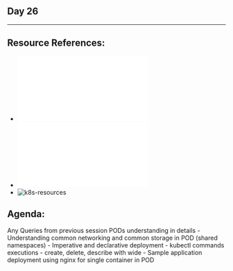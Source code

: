 ## Day 26
*************************************************************************************

## Resource References:
- ![Complete-Notes](../TrainingQueries-Agenda.txt)
- ![K8S-Contents](../K8S_DeepDive_Content.md)
- ![k8s-resources](../k8s_resources/)

## Agenda:
Any Queries from previous session
PODs understanding in details
	- Understanding common networking and common storage in POD (shared namespaces)
	- Imperative and declarative deployment
	- kubectl commands executions - create, delete, describe with wide
	- Sample application deployment using nginx for single container in POD 
	
